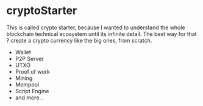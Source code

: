 # cryptoStarter

This is called crypto starter, because I wanted to understand the whole blockchain technical ecosystem until its infinite detail. The best way for that ? create a crypto currency like the big ones, from scratch.

- Wallet
- P2P Server
- UTXO
- Proof of work
- Mining
- Mempool
- Script Engine
- and more...
